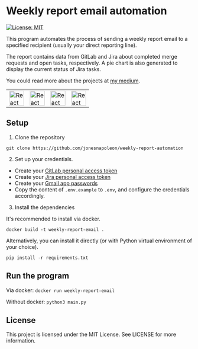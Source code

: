 # Weekly report email automation

[![License: MIT](https://img.shields.io/badge/License-MIT-yellow.svg)](https://opensource.org/licenses/MIT)

This program automates the process of sending a weekly report email to a specified recipient (usually your direct reporting line).

The report contains data from GitLab and Jira about completed merge requests and open tasks, respectively. A pie chart is also generated to display the current status of Jira tasks.

You could read more about the projects at [my medium](https://jonesnapoleon.medium.com/weekly-report-email-now-fully-automated-6b3d4cb392fe).

<table>
  <tr>
    <td>
      <img src="https://github.com/get-icon/geticon/raw/master/icons/gitlab.svg" alt="React" width="40px" height="40px">
    </td>
     <td>
      <img src="https://github.com/get-icon/geticon/raw/master/icons/jira.svg" alt="React" width="40px" height="40px">
     </td>
     <td>
      <img src="https://github.com/get-icon/geticon/raw/master/icons/google-gmail.svg" alt="React" width="40px" height="40px">
     </td>
     <td>
      <img src="https://github.com/get-icon/geticon/raw/master/icons/python.svg" alt="React" width="40px" height="40px">
     </td>
  </tr>
</table>

## Setup

1. Clone the repository

`git clone https://github.com/jonesnapoleon/weekly-report-automation`

2. Set up your credentials.

- Create your [GitLab personal access token](https://docs.gitlab.com/ee/user/profile/personal_access_tokens.html)
- Create your [Jira personal access token](https://confluence.atlassian.com/enterprise/using-personal-access-tokens-1026032365.html)
- Create your [Gmail app passwords](https://support.google.com/accounts/answer/185833?hl=en#zippy=%2Cwhy-you-may-need-an-app-password)
- Copy the content of `.env.example` to `.env`, and configure the credentials accordingly.

3. Install the dependencies

It's recommended to install via docker.

`docker build -t weekly-report-email .`

Alternatively, you can install it directly (or with Python virtual environment of your choice).

`pip install -r requirements.txt`

## Run the program

Via docker: `docker run weekly-report-email`

Without docker: `python3 main.py`

## License

This project is licensed under the MIT License. See LICENSE for more information.
